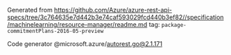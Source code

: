 Generated from https://github.com/Azure/azure-rest-api-specs/tree/3c764635e7d442b3e74caf593029fcd440b3ef82//specification/machinelearning/resource-manager/readme.md tag: `package-commitmentPlans-2016-05-preview`

Code generator @microsoft.azure/autorest.go@2.1.171


